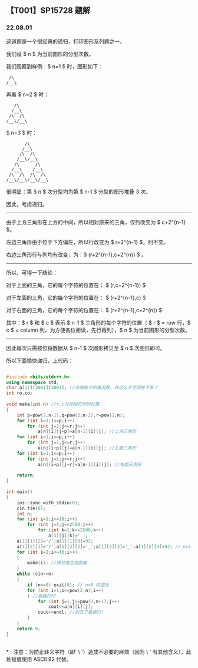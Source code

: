 <head>
    <link rel="stylesheet" href="../main.css"/>
	<link rel="stylesheet" href="./highlight.min.css"/>
	<script src="./highlight.min.js"></script>
	<script>hljs.highlightAll();</script>
    <script src="https://cdn.mathjax.org/mathjax/latest/MathJax.js?config=TeX-AMS-MML_HTMLorMML" type="text/javascript"></script>
    <script type="text/x-mathjax-config">
        MathJax.Hub.Config({
            tex2jax: {
            skipTags: ['script', 'noscript', 'style', 'textarea', 'pre'],
            inlineMath: [['$','$']]
            }
        });
    </script>
</head>

## 【T001】SP15728 题解
### 22.08.01

这道题是一个很经典的递归，打印图形系列题之一。

我们设 $ n $ 为当前图形的分型次数。

我们观察到样例：$ n=1 $ 时，图形如下：

```
 /\
/__\
```
再看 $ n=2 $ 时：
```
   /\   
  /__\  
 /\  /\ 
/__\/__\
```
$ n=3 $ 时：
```
       /\       
      /__\      
     /\  /\     
    /__\/__\    
   /\      /\   
  /__\    /__\  
 /\  /\  /\  /\ 
/__\/__\/__\/__\
```

很明显：第 $ n $ 次分型均为第 $ n-1 $ 分型的图形堆叠 3 次。

因此，考虑递归。

---

由于上方三角形在上方的中间，所以相对原来的三角，仅列改变为 $ c+2^{n-1} $。

左边三角形由于位于下方偏左，所以行改变为 $ r+2^{n-1} $，列不变。

右边三角形行与列均有改变，为：$ (r+2^{n-1},c+2^{n}) $ 。

---

所以，可得一下结论：

对于上面的三角，它的每个字符的位置在： $ (r,c+2^{n-1}) $

对于左面的三角，它的每个字符的位置在： $ (r+2^{n-1},c) $

对于右面的三角，它的每个字符的位置在： $ (r+2^{n-1},c+2^{n}) $

其中：$ r $ 和 $ c $ 表示 $ n-1 $ 三角形的每个字符的位置（ $ r $ = row 行，$ c $ = column 列，为方便各位阅读，先行再列），$ n $ 为当前图形的分型次数。

---

因此每次只需按位将数据从 $ n-1 $ 次图形拷贝至 $ n $ 次图形即可。

所以下面愉快递归，上代码： 

```cpp

#include <bits/stdc++.h>
using namespace std;
char a[11][3001][3001]; //存储每个的情况数，开这么大空间差不多了
int ro,co; 
  
void make(int n) //r,c为开始打印的位置
{
    int p=pow(2,n-1),q=pow(2,n-2),r=pow(2,n);
    for (int i=1;i<=p;i++)
        for (int j=1;j<=r;j++)
            a[n][i][j+p]=a[n-1][i][j]; //上方三角形
    for (int i=1;i<=p;i++)
        for (int j=1;j<=r;j++)
            a[n][i+p][j]=a[n-1][i][j]; //左面三角形
    for (int i=1;i<=p;i++)
        for (int j=1;j<=r;j++)
            a[n][i+p][j+r]=a[n-1][i][j]; //右面三角形
      
    return;
}
  
int main() 
{
    ios::sync_with_stdio(0);
    cin.tie(0);
    int n;
    for (int i=1;i<=10;i++)
        for (int j=1;j<=2500;j++)
            for (int k=1;k<=2500;k++)
                a[i][j][k]=' ';
    a[1][1][2]='/';a[1][1][3]=92;
    a[1][2][1]='/';a[1][2][2]='_';a[1][2][3]='_';a[1][2][4]=92; // n=1 的方案，用于后面的递归
    for (int i=2;i<=10;i++)
    {
        make(i); //预处理生成图案
    }
    while (cin>>n)
    {
        if (n==0) exit(0); // n=0 时退出
        for (int i=1;i<=pow(2,n);i++) 
        { //直接打印
            for (int j=1;j<=pow(2,n+1);j++)
                cout<<a[n][i][j];
            cout<<endl; //别忘了要换行!
        }
    }
    return 0;
}
 
```

\* : 注意：为防止转义字符（即' \ '）造成不必要的麻烦（因为 \ ' 有其他含义），此处赋值使用 ASCII 92 代替。
